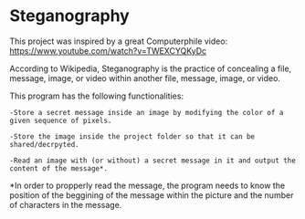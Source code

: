 # Steganography

This project was inspired by a great Computerphile video:
https://www.youtube.com/watch?v=TWEXCYQKyDc

According to Wikipedia, Steganography is the practice of concealing a file, message, image, or video within another file, message, image, or video.

This program has the following functionalities:

    -Store a secret message inside an image by modifying the color of a given sequence of pixels.
    
    -Store the image inside the project folder so that it can be shared/decrpyted.
    
    -Read an image with (or without) a secret message in it and output the content of the message*.
    
\*In order to propperly read the message, the program needs to know the position of the beggining of the message within the picture and the number of characters in the message. 
    
